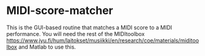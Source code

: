 # MIDI-score-matcher
This is the GUI-based routine that matches a MIDI score to a MIDI performance. You will need the rest of the MIDItoolbox https://www.jyu.fi/hum/laitokset/musiikki/en/research/coe/materials/miditoolbox and Matlab to use this. 

